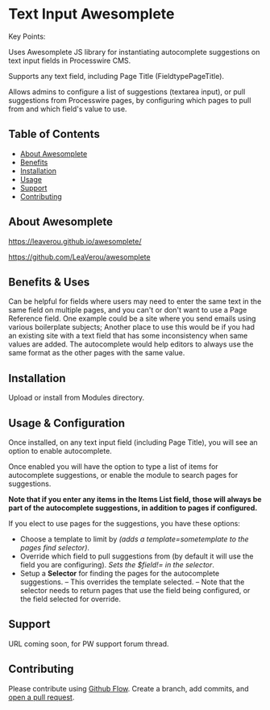 # Text Input Awesomplete

Key Points:

Uses Awesomplete JS library for instantiating autocomplete suggestions on text input fields in Processwire CMS.

Supports any text field, including Page Title (FieldtypePageTitle). 

Allows admins to configure a list of suggestions (textarea input), or pull suggestions from Processwire pages, by configuring which pages to pull from and which field's value to use.

## Table of Contents

- [About Awesomplete](#about-awesomplete)
- [Benefits](#benefits--uses)
- [Installation](#installation)
- [Usage](#usage--configuration)
- [Support](#support)
- [Contributing](#contributing)

## About Awesomplete

https://leaverou.github.io/awesomplete/

https://github.com/LeaVerou/awesomplete

## Benefits & Uses

Can be helpful for fields where users may need to enter the same text in the same field on multiple pages, and you can't or don't want to use a Page Reference field.
One example could be a site where you send emails using various boilerplate subjects; Another place to use this would be if you had an existing site with a text field that has some inconsistency when same values are added. The autocomplete would help editors to always use the same format as the other pages with the same value.

## Installation

Upload or install from Modules directory.  

## Usage & Configuration

Once installed, on any text input field (including Page Title), you will see an option to enable autocomplete. 

Once enabled you will have the option to type a list of items for autocomplete suggestions, or enable the module to search pages for suggestions.

**Note that if you enter any items in the Items List field, those will always be part of the autocomplete suggestions, in addition to pages if configured.**

If you elect to use pages for the suggestions, you have these options:

- Choose a template to limit by *(adds a template=sometemplate to the pages find selector)*. 
- Override which field to pull suggestions from (by default it will use the field you are configuring). *Sets the $field!= in the selector*.
- Setup a **Selector** for finding the pages for the autocomplete suggestions. 
     – This overrides the template selected. 
     – Note that the selector needs to return pages that use the field being configured, or the field selected for override.

## Support

URL coming soon, for PW support forum thread.

## Contributing

Please contribute using [Github Flow](https://guides.github.com/introduction/flow/). Create a branch, add commits, and [open a pull request](https://github.com/outflux3/TextInputAwesomplete/compare/).
